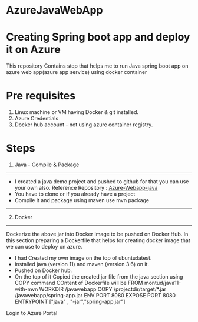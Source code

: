 # AzureJavaWebApp
# Creating Spring boot app and deploy it on Azure
This repository Contains step that helps me to run Java spring boot app on azure web app(azure app service) using docker container

# Pre requisites
1. Linux machine or VM having Docker & git installed.
2. Azure Credentials
3. Docker hub account - not using azure container registry.

# Steps
1. Java -
Compile & Package
--------------
-  I created a java demo project and pushed to github for that you can use your own also.
Reference Repository : [Azure-Webapp-java](https://github.com/MontuD/azure-webapp-java)
-  You have to clone or if you already have a project
-  Compile it and package using maven 
    use mvn package
--------------
2. Docker  
--------------
Dockerize the above jar into Docker Image to be pushed on Docker Hub.
In this section preparing a Dockerfile that helps for creating docker image that we can use to deploy on azure.
 - I had Created my own image on the top of ubuntu:latest.
 - installed java (version 11) and maven (version 3.6) on it.
 - Pushed on Docker hub.
 - On the top of it Copied the created jar file from the java section using COPY command
 COntent of Dockerfile will be
 FROM montud/java11-with-mvn 
 WORKDIR /javawebapp
 COPY /projectdir/target/*.jar /javawebapp/spring-app.jar
 ENV PORT 8080
 EXPOSE PORT 8080
 ENTRYPOINT ["java" , "-jar","spring-app.jar"]
 



    





Login to Azure Portal
